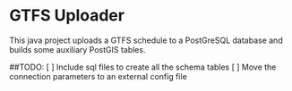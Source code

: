 # GTFS Uploader
This java project uploads a GTFS schedule to a PostGreSQL database and builds some auxiliary PostGIS tables. 

##TODO: 
[ ] Include sql files to create all the schema tables
[ ] Move the connection parameters to an external config file
